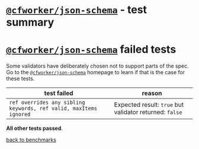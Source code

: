 # [`@cfworker/json-schema`](https://github.com/cfworker/cfworker/tree/master/packages/json-schema/README.md) - test summary


# [`@cfworker/json-schema`](https://github.com/cfworker/cfworker/tree/master/packages/json-schema/README.md) failed tests

Some validators have deliberately chosen not to support parts of the spec. Go to the [`@cfworker/json-schema`](https://github.com/cfworker/cfworker/tree/master/packages/json-schema/README.md) homepage to learn if
that is the case for these tests.

|test failed|reason
|-----------|------
`ref overrides any sibling keywords, ref valid, maxItems ignored`|Expected result: `true` but validator returned: `false`

**All other tests passed**.

[back to benchmarks](https://github.com/ebdrup/json-schema-benchmark)